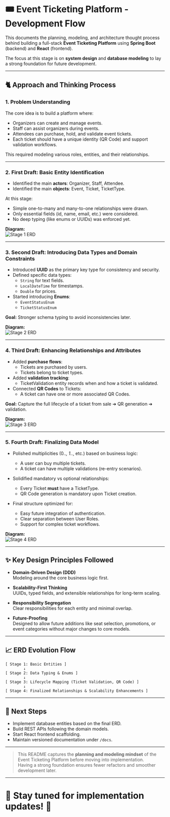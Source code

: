 # 🎟️ Event Ticketing Platform - Development Flow

This documents the planning, modeling, and architecture thought process behind building a full-stack **Event Ticketing Platform** using **Spring Boot** (backend) and **React** (frontend).

The focus at this stage is on **system design** and **database modeling** to lay a strong foundation for future development.

---

## 🐈 Approach and Thinking Process

### 1. **Problem Understanding**

The core idea is to build a platform where:
- Organizers can create and manage events.
- Staff can assist organizers during events.
- Attendees can purchase, hold, and validate event tickets.
- Each ticket should have a unique identity (QR Code) and support validation workflows.

This required modeling various roles, entities, and their relationships.

---

### 2. **First Draft: Basic Entity Identification**

- Identified the main **actors**: Organizer, Staff, Attendee.
- Identified the main **objects**: Event, Ticket, TicketType.

At this stage:
- Simple one-to-many and many-to-one relationships were drawn.
- Only essential fields (id, name, email, etc.) were considered.
- No deep typing (like enums or UUIDs) was enforced yet.

**Diagram:** <br/>
![Stage 1 ERD](https://github.com/nayanmapara/Event-Ticket-Platform/blob/main/docs/ERD/drawio/stage1.png)

---

### 3. **Second Draft: Introducing Data Types and Domain Constraints**

- Introduced **UUID** as the primary key type for consistency and security.
- Defined specific data types:
  - `String` for text fields.
  - `LocalDateTime` for timestamps.
  - `Double` for prices.
- Started introducing **Enums**:
  - `EventStatusEnum`
  - `TicketStatusEnum`

**Goal:** Stronger schema typing to avoid inconsistencies later.

**Diagram:** <br/>
![Stage 2 ERD](https://github.com/nayanmapara/Event-Ticket-Platform/blob/main/docs/ERD/drawio/stage2.png)

---

### 4. **Third Draft: Enhancing Relationships and Attributes**

- Added **purchase flows**:
  - Tickets are purchased by users.
  - Tickets belong to ticket types.
- Added **validation tracking**:
  - TicketValidation entity records when and how a ticket is validated.
- Connected **QR Codes** to Tickets:
  - A ticket can have one or more associated QR Codes.

**Goal:** Capture the full lifecycle of a ticket from sale ➔ QR generation ➔ validation.

**Diagram:** <br/>
![Stage 3 ERD](https://github.com/nayanmapara/Event-Ticket-Platform/blob/main/docs/ERD/drawio/stage3.png)

---

### 5. **Fourth Draft: Finalizing Data Model**

- Polished multiplicities (0..*, 1..*, etc.) based on business logic:
  - A user can buy multiple tickets.
  - A ticket can have multiple validations (re-entry scenarios).
- Solidified mandatory vs optional relationships:
  - Every Ticket **must** have a TicketType.
  - QR Code generation is mandatory upon Ticket creation.

- Final structure optimized for:
  - Easy future integration of authentication.
  - Clear separation between User Roles.
  - Support for complex ticket workflows.

**Diagram:** <br/>
![Stage 4 ERD](https://github.com/nayanmapara/Event-Ticket-Platform/blob/main/docs/ERD/drawio/stage4.png)

---

## ✨ Key Design Principles Followed

- **Domain-Driven Design (DDD)**  
  Modeling around the core business logic first.
  
- **Scalability-First Thinking**  
  UUIDs, typed fields, and extensible relationships for long-term scaling.

- **Responsibility Segregation**  
  Clear responsibilities for each entity and minimal overlap.

- **Future-Proofing**  
  Designed to allow future additions like seat selection, promotions, or event categories without major changes to core models.

---

## 📈 ERD Evolution Flow

```
[ Stage 1: Basic Entities ]
        ↓
[ Stage 2: Data Typing & Enums ]
        ↓
[ Stage 3: Lifecycle Mapping (Ticket Validation, QR Code) ]
        ↓
[ Stage 4: Finalized Relationships & Scalability Enhancements ]
```

---

## 🔢 Next Steps

- Implement database entities based on the final ERD.
- Build REST APIs following the domain models.
- Start React frontend scaffolding.
- Maintain versioned documentation under `/docs`.

---

> This README captures the **planning and modeling mindset** of the Event Ticketing Platform before moving into implementation.  
> Having a strong foundation ensures fewer refactors and smoother development later.

---

# 💚 Stay tuned for implementation updates! 🚀
